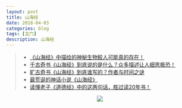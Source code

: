 ```yaml
---
layout: post
title: 山海经
date: 2018-04-03
categories: blog
tags: [玄门]
description: 山海经
---
```


>- [《山海经》中描绘的神秘生物鲛人可能真的存在！](https://www.bilibili.com/video/av21167078)
>- [千古奇书《山海经》到底说的是什么？众多描述让人细思极恐！](https://www.bilibili.com/video/av21299569)
>- [旷古奇书《山海经》到底谁写的？作者与时间之谜](https://www.bilibili.com/video/av16620207)
>- [最荒诞的神话小说《山海经》](https://www.bilibili.com/video/av16397153)
>- [读懂老子《道德经》中的这两句话，胜过读20年书！](https://www.bilibili.com/video/av21388591)

<center>
    <p><img src="https://github.com/feiyuii/feiyuii.GitHub.io/blob/master/img/crowds/2018-04-03-shj.png?raw=true" align="center"></p>
</center>
